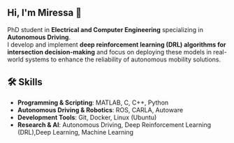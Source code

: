 ## Hi, I'm Miressa 👋

PhD student in **Electrical and Computer Engineering** specializing in **Autonomous Driving**.  
I develop and implement **deep reinforcement learning (DRL) algorithms for intersection decision-making** and focus on deploying these models in real-world systems to enhance the reliability of autonomous mobility solutions.


## 🛠️ Skills
- **Programming & Scripting**: MATLAB, C, C++, Python  
- **Autonomous Driving & Robotics**: ROS, CARLA, Autoware  
- **Development Tools**: Git, Docker, Linux (Ubuntu)  
- **Research & AI**: Autonomous Driving, Deep Reinforcement Learning (DRL),Deep Learning, Machine Learning  
